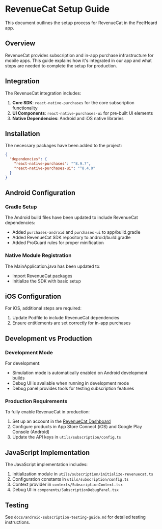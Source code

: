 # RevenueCat Setup Guide

This document outlines the setup process for RevenueCat in the FeelHeard app.

## Overview

RevenueCat provides subscription and in-app purchase infrastructure for mobile apps. This guide explains how it's integrated in our app and what steps are needed to complete the setup for production.

## Integration

The RevenueCat integration includes:

1. **Core SDK**: `react-native-purchases` for the core subscription functionality
2. **UI Components**: `react-native-purchases-ui` for pre-built UI elements
3. **Native Dependencies**: Android and iOS native libraries

## Installation

The necessary packages have been added to the project:

```json
{
  "dependencies": {
    "react-native-purchases": "^8.9.7",
    "react-native-purchases-ui": "^8.4.0"
  }
}
```

## Android Configuration

### Gradle Setup

The Android build files have been updated to include RevenueCat dependencies:

- Added `purchases-android` and `purchases-ui` to app/build.gradle
- Added RevenueCat SDK repository to android/build.gradle
- Added ProGuard rules for proper minification

### Native Module Registration

The MainApplication.java has been updated to:
- Import RevenueCat packages
- Initialize the SDK with basic setup

## iOS Configuration

For iOS, additional steps are required:

1. Update Podfile to include RevenueCat dependencies
2. Ensure entitlements are set correctly for in-app purchases

## Development vs Production

### Development Mode

For development:

- Simulation mode is automatically enabled on Android development builds
- Debug UI is available when running in development mode
- Debug panel provides tools for testing subscription features

### Production Requirements

To fully enable RevenueCat in production:

1. Set up an account in the [RevenueCat Dashboard](https://app.revenuecat.com/)
2. Configure products in App Store Connect (iOS) and Google Play Console (Android)
3. Update the API keys in `utils/subscription/config.ts`

## JavaScript Implementation

The JavaScript implementation includes:

1. Initialization module in `utils/subscription/initialize-revenuecat.ts`
2. Configuration constants in `utils/subscription/config.ts`
3. Context provider in `contexts/SubscriptionContext.tsx`
4. Debug UI in `components/SubscriptionDebugPanel.tsx`

## Testing

See `docs/android-subscription-testing-guide.md` for detailed testing instructions.